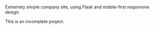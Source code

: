 Extremely simple company site, using Flask and mobile-first responsive design.

This is an incomplete project.
